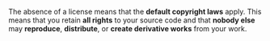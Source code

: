 The absence of a license means that the **default copyright laws** apply. This means that you retain **all rights** to your source code and that **nobody else** may **reproduce**, **distribute**, or **create derivative works** from your work.
